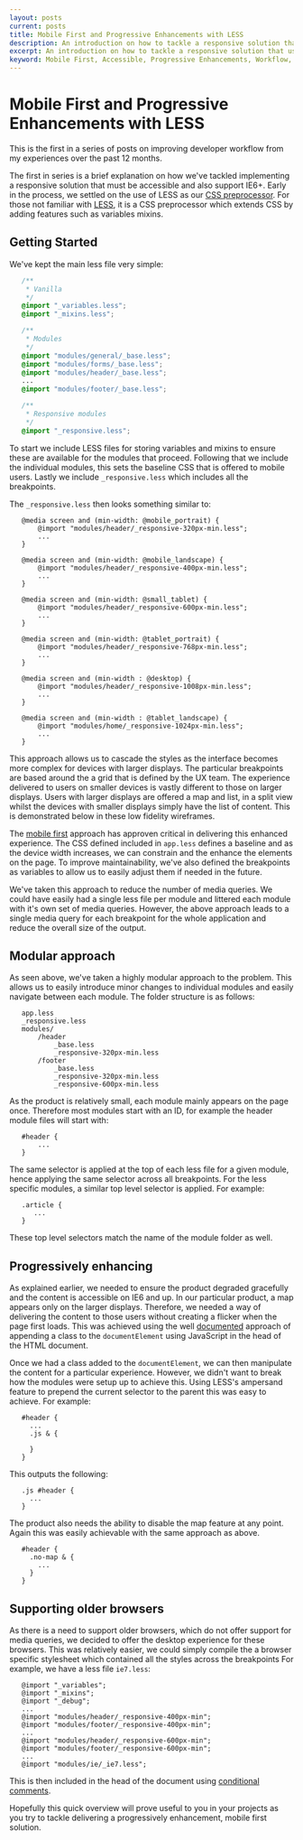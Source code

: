 ```yaml
---
layout: posts
current: posts
title: Mobile First and Progressive Enhancements with LESS
description: An introduction on how to tackle a responsive solution that uses the mobile first approach, deliverying a highly accessible solution.
excerpt: An introduction on how to tackle a responsive solution that uses the mobile first approach, deliverying a highly accessible solution.
keyword: Mobile First, Accessible, Progressive Enhancements, Workflow, LESS
---
```


# Mobile First and Progressive Enhancements with LESS

This is the first in a series of posts on improving developer workflow from my experiences over the past 12 months.

The first in series is a brief explanation on how we've tackled implementing a responsive solution that must be accessible and also support IE6+.  Early in the process, we settled on the use of LESS as our [CSS preprocessor](http://coding.smashingmagazine.com/2010/12/06/using-the-less-css-preprocessor-for-smarter-style-sheets/).  For those not familiar with [LESS](http://lesscss.org/), it is a CSS preprocessor which extends CSS by adding features such as variables mixins.

## Getting Started

We've kept the main less file very simple:

```css
   /**
    * Vanilla
    */
   @import "_variables.less";
   @import "_mixins.less";

   /**
    * Modules
    */
   @import "modules/general/_base.less";
   @import "modules/forms/_base.less";
   @import "modules/header/_base.less";
   ...
   @import "modules/footer/_base.less";

   /**
    * Responsive modules
    */
   @import "_responsive.less";

```

To start we include LESS files for storing variables and mixins to ensure these are available for the modules that proceed.  Following that we include the individual modules, this sets the baseline CSS that is offered to mobile users.  Lastly we include `_responsive.less` which includes all the breakpoints.

The `_responsive.less` then looks something similar to:

```
   @media screen and (min-width: @mobile_portrait) {
       @import "modules/header/_responsive-320px-min.less";
       ...
   }

   @media screen and (min-width: @mobile_landscape) {
       @import "modules/header/_responsive-400px-min.less";
       ...
   }

   @media screen and (min-width: @small_tablet) {
       @import "modules/header/_responsive-600px-min.less";
       ...
   }

   @media screen and (min-width: @tablet_portrait) {
       @import "modules/header/_responsive-768px-min.less";
       ...
   }

   @media screen and (min-width : @desktop) {
       @import "modules/header/_responsive-1008px-min.less";
       ...
   }

   @media screen and (min-width : @tablet_landscape) {
       @import "modules/home/_responsive-1024px-min.less";
       ...
   }

```

This approach allows us to cascade the styles as the interface becomes more complex for devices with larger displays.  The particular breakpoints are based around the a grid that is defined by the UX team.  The experience delivered to users on smaller devices is vastly different to those on larger displays.  Users with larger displays are offered a map and list, in a split view whilst the devices with smaller displays simply have the list of content.  This is demonstrated below in these low fidelity wireframes.

The [mobile first](http://www.lukew.com/resources/mobile_first.asp) approach has approven critical in delivering this enhanced experience.  The CSS defined included in `app.less` defines a baseline and as the device width increases, we can constrain and the enhance the elements on the page.  To improve maintainability, we've also defined the breakpoints as variables to allow us to easily adjust them if needed in the future.

We've taken this approach to reduce the number of media queries.  We could have easily had a single less file per module and littered each module with it's own set of media queries.  However, the above approach leads to a single media query for each breakpoint for the whole application and reduce the overall size of the output.

## Modular approach

As seen above, we've taken a highly modular approach to the problem.  This allows us to easily introduce minor changes to individual modules and easily navigate between each module.  The folder structure is as follows:

```
   app.less
   _responsive.less
   modules/
       /header
           _base.less
           _responsive-320px-min.less
       /footer
           _base.less
           _responsive-320px-min.less
           _responsive-600px-min.less

```

As the product is relatively small, each module mainly appears on the page once.  Therefore most modules start with an ID, for example the header module files will start with:

```
   #header {
       ...
   }

```

The same selector is applied at the top of each less file for a given module, hence applying the same selector across all breakpoints.  For the less specific modules, a similar top level selector is applied.  For example:

```
   .article {
      ...
   }

```

These top level selectors match the name of the module folder as well.

## Progressively enhancing

As explained earlier, we needed to ensure the product degraded gracefully and the content is accessible on IE6 and up.  In our particular product, a map appears only on the larger displays.  Therefore, we needed a way of delivering the content to those users without creating a flicker when the page first loads.  This was achieved using the well [documented](http://www.paulirish.com/2009/avoiding-the-fouc-v3/) approach of appending a class to the `documentElement` using JavaScript in the head of the HTML document.

Once we had a class added to the `documentElement`, we can then manipulate the content for a particular experience.  However, we didn't want to break how the modules were setup up to achieve this.  Using LESS's ampersand feature to prepend the current selector to the parent this was easy to achieve.  For example:

```
   #header {
     ...
     .js & {

     }
   }

```

This outputs the following:

```
   .js #header {
     ...
   }

```

The product also needs the ability to disable the map feature at any point.  Again this was easily achievable with the same approach as above.

```
   #header {
     .no-map & {
       ...
     }
   }

```

## Supporting older browsers

As there is a need to support older browsers, which do not offer support for media queries, we decided to offer the desktop experience for these browsers. This was relatively easier, we could simply compile the a browser specific stylesheet which contained all the styles across the breakpoints  For example, we have a less file `ie7.less`:

```
   @import "_variables";
   @import "_mixins";
   @import "_debug";
   ...
   @import "modules/header/_responsive-400px-min";
   @import "modules/footer/_responsive-400px-min";
   ...
   @import "modules/header/_responsive-600px-min";
   @import "modules/footer/_responsive-600px-min";
   ...
   @import "modules/ie/_ie7.less";

```

This is then included in the head of the document using [conditional comments](http://www.quirksmode.org/css/condcom.html).

Hopefully this quick overview will prove useful to you in your projects as you try to tackle delivering a progressively enhancement, mobile first solution.



